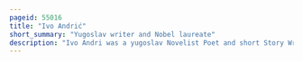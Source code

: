 ```yaml
---
pageid: 55016
title: "Ivo Andrić"
short_summary: "Yugoslav writer and Nobel laureate"
description: "Ivo Andri was a yugoslav Novelist Poet and short Story Writer who won the nobel Prize in Literature in 1961. His Writings dealt mainly with Life in his native Bosnia under Ottoman Rule."
---
```

